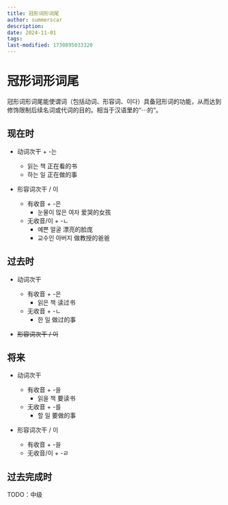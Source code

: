 ```yaml
---
title: 冠形词形词尾
author: summerscar
description:
date: 2024-11-01
tags:
last-modified: 1730895033320
---
```

# 冠形词形词尾

冠形词形词尾能使谓词（包括动词、形容词、이다）具备冠形词的功能，从而达到修饰限制后续名词或代词的目的。相当于汉语里的“⋯的”。

## 现在时

* 动词次干 + -는
	* 읽는 책 正在看的书
	* 하는 일 正在做的事

* 形容词次干 / 이
	* 有收音 + -은
		* 눈물이 많은 여자 爱哭的女孩
	* 无收音/이 + -ㄴ
		* 예쁜 얼굴 漂亮的脸庞
		* 교수인 아버지 做教授的爸爸


## 过去时

* 动词次干
	* 有收音 + -은
		* 읽은 책 读过书
	* 无收音 + -ㄴ
		* 한 일 做过的事

* ~~形容词次干 / 이~~

## 将来

* 动词次干
	* 有收音 + -을
		* 읽을 책 要读书
	* 无收音 + -를
		* 할 일 要做的事

* 形容词次干 / 이
	* 有收音 + -을
	* 无收音/이 + -ㄹ


## 过去完成时

TODO：中级
